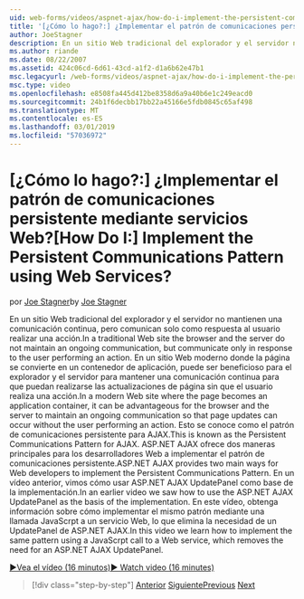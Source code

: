 ```yaml
---
uid: web-forms/videos/aspnet-ajax/how-do-i-implement-the-persistent-communications-pattern-using-web-services
title: '[¿Cómo lo hago?:] ¿Implementar el patrón de comunicaciones persistente mediante servicios Web? | Microsoft Docs'
author: JoeStagner
description: En un sitio Web tradicional del explorador y el servidor no mantienen una comunicación continua, pero comunican solo como respuesta al usuario realizar un acto...
ms.author: riande
ms.date: 08/22/2007
ms.assetid: 424c06cd-6d61-43cd-a1f2-d1a6b62e47b1
msc.legacyurl: /web-forms/videos/aspnet-ajax/how-do-i-implement-the-persistent-communications-pattern-using-web-services
msc.type: video
ms.openlocfilehash: e8508fa445d412be8358d6a9a40b6e1c249eacd0
ms.sourcegitcommit: 24b1f6decbb17bb22a45166e5fdb0845c65af498
ms.translationtype: MT
ms.contentlocale: es-ES
ms.lasthandoff: 03/01/2019
ms.locfileid: "57036972"
---
```

<a name="how-do-i-implement-the-persistent-communications-pattern-using-web-services"></a><span data-ttu-id="94b50-104">[¿Cómo lo hago?:] ¿Implementar el patrón de comunicaciones persistente mediante servicios Web?</span><span class="sxs-lookup"><span data-stu-id="94b50-104">[How Do I:] Implement the Persistent Communications Pattern using Web Services?</span></span>
====================
<span data-ttu-id="94b50-105">por [Joe Stagner](https://github.com/JoeStagner)</span><span class="sxs-lookup"><span data-stu-id="94b50-105">by [Joe Stagner](https://github.com/JoeStagner)</span></span>

<span data-ttu-id="94b50-106">En un sitio Web tradicional del explorador y el servidor no mantienen una comunicación continua, pero comunican solo como respuesta al usuario realizar una acción.</span><span class="sxs-lookup"><span data-stu-id="94b50-106">In a traditional Web site the browser and the server do not maintain an ongoing communication, but communicate only in response to the user performing an action.</span></span> <span data-ttu-id="94b50-107">En un sitio Web moderno donde la página se convierte en un contenedor de aplicación, puede ser beneficioso para el explorador y el servidor para mantener una comunicación continua para que puedan realizarse las actualizaciones de página sin que el usuario realiza una acción.</span><span class="sxs-lookup"><span data-stu-id="94b50-107">In a modern Web site where the page becomes an application container, it can be advantageous for the browser and the server to maintain an ongoing communication so that page updates can occur without the user performing an action.</span></span> <span data-ttu-id="94b50-108">Esto se conoce como el patrón de comunicaciones persistente para AJAX.</span><span class="sxs-lookup"><span data-stu-id="94b50-108">This is known as the Persistent Communications Pattern for AJAX.</span></span> <span data-ttu-id="94b50-109">ASP.NET AJAX ofrece dos maneras principales para los desarrolladores Web a implementar el patrón de comunicaciones persistente.</span><span class="sxs-lookup"><span data-stu-id="94b50-109">ASP.NET AJAX provides two main ways for Web developers to implement the Persistent Communications Pattern.</span></span> <span data-ttu-id="94b50-110">En un vídeo anterior, vimos cómo usar ASP.NET AJAX UpdatePanel como base de la implementación.</span><span class="sxs-lookup"><span data-stu-id="94b50-110">In an earlier video we saw how to use the ASP.NET AJAX UpdatePanel as the basis of the implementation.</span></span> <span data-ttu-id="94b50-111">En este vídeo, obtenga información sobre cómo implementar el mismo patrón mediante una llamada JavaScrpt a un servicio Web, lo que elimina la necesidad de un UpdatePanel de ASP.NET AJAX.</span><span class="sxs-lookup"><span data-stu-id="94b50-111">In this video we learn how to implement the same pattern using a JavaScrpt call to a Web service, which removes the need for an ASP.NET AJAX UpdatePanel.</span></span>

[<span data-ttu-id="94b50-112">&#9654;Vea el vídeo (16 minutos)</span><span class="sxs-lookup"><span data-stu-id="94b50-112">&#9654; Watch video (16 minutes)</span></span>](https://channel9.msdn.com/Blogs/ASP-NET-Site-Videos/how-do-i-implement-the-persistent-communications-pattern-using-web-services)

> [!div class="step-by-step"]
> <span data-ttu-id="94b50-113">[Anterior](how-do-i-localize-an-aspnet-ajax-application.md)
> [Siguiente](how-do-i-trigger-an-updatepanel-refresh-from-a-dropdownlist-control.md)</span><span class="sxs-lookup"><span data-stu-id="94b50-113">[Previous](how-do-i-localize-an-aspnet-ajax-application.md)
[Next](how-do-i-trigger-an-updatepanel-refresh-from-a-dropdownlist-control.md)</span></span>
